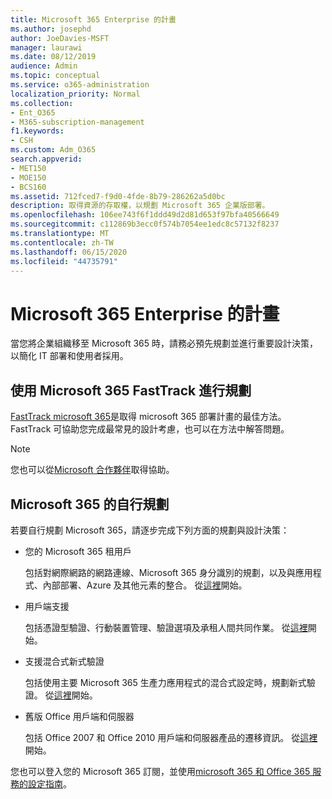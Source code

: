 ```yaml
---
title: Microsoft 365 Enterprise 的計畫
ms.author: josephd
author: JoeDavies-MSFT
manager: laurawi
ms.date: 08/12/2019
audience: Admin
ms.topic: conceptual
ms.service: o365-administration
localization_priority: Normal
ms.collection:
- Ent_O365
- M365-subscription-management
f1.keywords:
- CSH
ms.custom: Adm_O365
search.appverid:
- MET150
- MOE150
- BCS160
ms.assetid: 712fced7-f9d0-4fde-8b79-286262a5d0bc
description: 取得資源的存取權，以規劃 Microsoft 365 企業版部署。
ms.openlocfilehash: 106ee743f6f1ddd49d2d81d653f97bfa40566649
ms.sourcegitcommit: c112869b3ecc0f574b7054ee1edc8c57132f8237
ms.translationtype: MT
ms.contentlocale: zh-TW
ms.lasthandoff: 06/15/2020
ms.locfileid: "44735791"
---
```

# <a name="plan-for-microsoft-365-enterprise"></a>Microsoft 365 Enterprise 的計畫

當您將企業組織移至 Microsoft 365 時，請務必預先規劃並進行重要設計決策，以簡化 IT 部署和使用者採用。 

## <a name="planning-with-microsoft-365-fasttrack"></a>使用 Microsoft 365 FastTrack 進行規劃

[FastTrack microsoft 365](https://www.microsoft.com/en-us/fasttrack/microsoft-365)是取得 microsoft 365 部署計畫的最佳方法。 FastTrack 可協助您完成最常見的設計考慮，也可以在方法中解答問題。 

>[!Note]
>您也可以從[Microsoft 合作夥伴](https://www.microsoft.com/solution-providers/home)取得協助。
>

## <a name="do-it-yourself-planning-for-microsoft-365"></a>Microsoft 365 的自行規劃

若要自行規劃 Microsoft 365，請逐步完成下列方面的規劃與設計決策：

- 您的 Microsoft 365 租用戶

  包括對網際網路的網路連線、Microsoft 365 身分識別的規劃，以及與應用程式、內部部署、Azure 及其他元素的整合。 從[這裡](subscriptions-licenses-accounts-and-tenants-for-microsoft-cloud-offerings.md)開始。

- 用戶端支援

  包括憑證型驗證、行動裝置管理、驗證選項及承租人間共同作業。 從[這裡](office-365-client-support-certificate-based-authentication.md)開始。

- 支援混合式新式驗證

  包括使用主要 Microsoft 365 生產力應用程式的混合式設定時，規劃新式驗證。 從[這裡](hybrid-modern-auth-overview.md)開始。

- 舊版 Office 用戶端和伺服器

  包括 Office 2007 和 Office 2010 用戶端和伺服器產品的遷移資訊。 從[這裡](plan-upgrade-previous-versions-office.md)開始。

您也可以登入您的 Microsoft 365 訂閱，並使用[microsoft 365 和 Office 365 服務的設定指南](setup-guides-for-office-365.md)。
